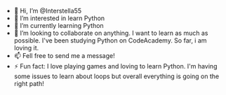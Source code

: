 - 👋 Hi, I’m @Interstella55
- 👀 I’m interested in learn Python
- 🌱 I’m currently learning Python
- 💞️ I’m looking to collaborate on anything. I want to learn as much as possible. I've been studying Python on CodeAcademy. So far, i am loving it. 
- 📫 Fell free to send me a message!
- ⚡ Fun fact: I love playing games and loving to learn Python. I'm having some issues to learn about loops but overall everything is going on the right path! 

<!---
Interstella55/Interstella55 is a ✨ special ✨ repository because its `README.md` (this file) appears on your GitHub profile.
You can click the Preview link to take a look at your changes.
--->
